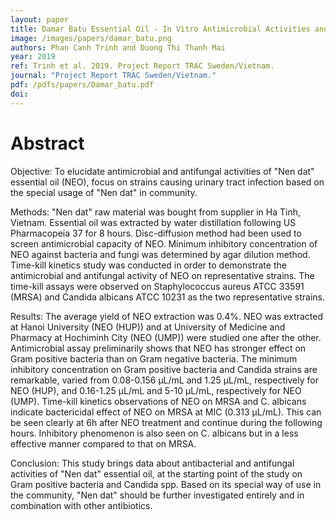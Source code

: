 ```yaml
---
layout: paper
title: Damar Batu Essential Oil - In Vitro Antimicrobial Activities and Perspectives
image: /images/papers/damar_batu.png
authors: Phan Canh Trinh and Duong Thi Thanh Mai
year: 2019
ref: Trinh et al. 2019. Project Report TRAC Sweden/Vietnam.
journal: "Project Report TRAC Sweden/Vietnam."
pdf: /pdfs/papers/Damar_batu.pdf
doi: 
---
```


# Abstract

Objective: To elucidate antimicrobial and antifungal activities of "Nen dat" essential oil (NEO), focus on strains causing urinary tract infection based on the special usage of "Nen dat" in community.

Methods: "Nen dat" raw material was bought from supplier in Ha Tinh, Vietnam. Essential oil was extracted by water distillation following US Pharmacopeia 37 for 8 hours. Disc-diffusion method had been used to screen antimicrobial capacity of NEO. Minimum inhibitory concentration of NEO against bacteria and fungi was determined by agar dilution method. Time-kill kinetics study was conducted in order to demonstrate the antimicrobial and antifungal activity of NEO on representative strains. The time-kill assays were observed on Staphylococcus aureus ATCC 33591 (MRSA) and Candida albicans ATCC 10231 as the two representative strains.

Results: The average yield of NEO extraction was 0.4%. NEO was extracted at Hanoi University (NEO (HUP)) and at University of Medicine and Pharmacy at Hochiminh City (NEO (UMP)) were studied one after the other. Antimicrobial assay preliminarily shows that NEO has stronger effect on Gram positive bacteria than on Gram negative bacteria. The minimum inhibitory concentration on Gram positive bacteria and Candida strains are remarkable, varied from 0.08-0.156 μL/mL and 1.25 μL/mL, respectively for NEO (HUP), and 0.16-1.25 μL/mL and 5-10 μL/mL, respectively for NEO (UMP). Time-kill kinetics observations of NEO on MRSA and C. albicans indicate bactericidal effect of NEO on MRSA at MIC (0.313 μL/mL). This can be seen clearly at 6h after NEO treatment and continue during the following hours. Inhibitory phenomenon is also seen on C. albicans but in a less effective manner compared to that on MRSA.

Conclusion: This study brings data about antibacterial and antifungal activities of "Nen dat" essential oil, at the starting point of the study on Gram positive bacteria and Candida spp. Based on its special way of use in the community, "Nen dat" should be further investigated entirely and in combination with other antibiotics.
